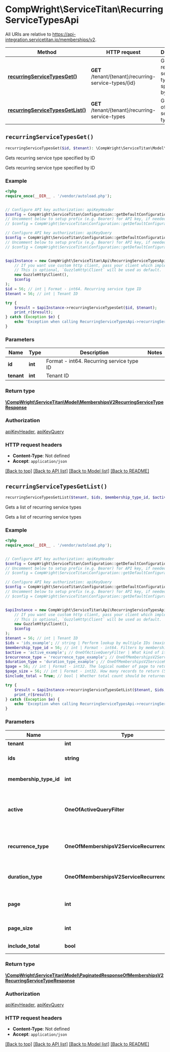 # CompWright\ServiceTitan\RecurringServiceTypesApi

All URIs are relative to https://api-integration.servicetitan.io/memberships/v2.

Method | HTTP request | Description
------------- | ------------- | -------------
[**recurringServiceTypesGet()**](RecurringServiceTypesApi.md#recurringServiceTypesGet) | **GET** /tenant/{tenant}/recurring-service-types/{id} | Gets recurring service type specified by ID
[**recurringServiceTypesGetList()**](RecurringServiceTypesApi.md#recurringServiceTypesGetList) | **GET** /tenant/{tenant}/recurring-service-types | Gets a list of recurring service types


## `recurringServiceTypesGet()`

```php
recurringServiceTypesGet($id, $tenant): \CompWright\ServiceTitan\Model\MembershipsV2RecurringServiceTypeResponse
```

Gets recurring service type specified by ID

Gets recurring service type specified by ID

### Example

```php
<?php
require_once(__DIR__ . '/vendor/autoload.php');


// Configure API key authorization: apiKeyHeader
$config = CompWright\ServiceTitan\Configuration::getDefaultConfiguration()->setApiKey('ST-App-Key', 'YOUR_API_KEY');
// Uncomment below to setup prefix (e.g. Bearer) for API key, if needed
// $config = CompWright\ServiceTitan\Configuration::getDefaultConfiguration()->setApiKeyPrefix('ST-App-Key', 'Bearer');

// Configure API key authorization: apiKeyQuery
$config = CompWright\ServiceTitan\Configuration::getDefaultConfiguration()->setApiKey('servicetitanapplicationkey', 'YOUR_API_KEY');
// Uncomment below to setup prefix (e.g. Bearer) for API key, if needed
// $config = CompWright\ServiceTitan\Configuration::getDefaultConfiguration()->setApiKeyPrefix('servicetitanapplicationkey', 'Bearer');


$apiInstance = new CompWright\ServiceTitan\Api\RecurringServiceTypesApi(
    // If you want use custom http client, pass your client which implements `GuzzleHttp\ClientInterface`.
    // This is optional, `GuzzleHttp\Client` will be used as default.
    new GuzzleHttp\Client(),
    $config
);
$id = 56; // int | Format - int64. Recurring service type ID
$tenant = 56; // int | Tenant ID

try {
    $result = $apiInstance->recurringServiceTypesGet($id, $tenant);
    print_r($result);
} catch (Exception $e) {
    echo 'Exception when calling RecurringServiceTypesApi->recurringServiceTypesGet: ', $e->getMessage(), PHP_EOL;
}
```

### Parameters

Name | Type | Description  | Notes
------------- | ------------- | ------------- | -------------
 **id** | **int**| Format - int64. Recurring service type ID |
 **tenant** | **int**| Tenant ID |

### Return type

[**\CompWright\ServiceTitan\Model\MembershipsV2RecurringServiceTypeResponse**](../Model/MembershipsV2RecurringServiceTypeResponse.md)

### Authorization

[apiKeyHeader](../../README.md#apiKeyHeader), [apiKeyQuery](../../README.md#apiKeyQuery)

### HTTP request headers

- **Content-Type**: Not defined
- **Accept**: `application/json`

[[Back to top]](#) [[Back to API list]](../../README.md#endpoints)
[[Back to Model list]](../../README.md#models)
[[Back to README]](../../README.md)

## `recurringServiceTypesGetList()`

```php
recurringServiceTypesGetList($tenant, $ids, $membership_type_id, $active, $recurrence_type, $duration_type, $page, $page_size, $include_total): \CompWright\ServiceTitan\Model\PaginatedResponseOfMembershipsV2RecurringServiceTypeResponse
```

Gets a list of recurring service types

Gets a list of recurring service types

### Example

```php
<?php
require_once(__DIR__ . '/vendor/autoload.php');


// Configure API key authorization: apiKeyHeader
$config = CompWright\ServiceTitan\Configuration::getDefaultConfiguration()->setApiKey('ST-App-Key', 'YOUR_API_KEY');
// Uncomment below to setup prefix (e.g. Bearer) for API key, if needed
// $config = CompWright\ServiceTitan\Configuration::getDefaultConfiguration()->setApiKeyPrefix('ST-App-Key', 'Bearer');

// Configure API key authorization: apiKeyQuery
$config = CompWright\ServiceTitan\Configuration::getDefaultConfiguration()->setApiKey('servicetitanapplicationkey', 'YOUR_API_KEY');
// Uncomment below to setup prefix (e.g. Bearer) for API key, if needed
// $config = CompWright\ServiceTitan\Configuration::getDefaultConfiguration()->setApiKeyPrefix('servicetitanapplicationkey', 'Bearer');


$apiInstance = new CompWright\ServiceTitan\Api\RecurringServiceTypesApi(
    // If you want use custom http client, pass your client which implements `GuzzleHttp\ClientInterface`.
    // This is optional, `GuzzleHttp\Client` will be used as default.
    new GuzzleHttp\Client(),
    $config
);
$tenant = 56; // int | Tenant ID
$ids = 'ids_example'; // string | Perform lookup by multiple IDs (maximum 50)
$membership_type_id = 56; // int | Format - int64. Filters by membership type ID
$active = 'active_example'; // OneOfActiveQueryFilter | What kind of items should be returned (only active items will be returned by default)\\ Values: [True, Any, False]
$recurrence_type = 'recurrence_type_example'; // OneOfMembershipsV2ServiceRecurrenceType | Filters by recurrence type\\ Values: [Weekly, Monthly, Seasonal, Daily, NthWeekdayOfMonth]
$duration_type = 'duration_type_example'; // OneOfMembershipsV2ServiceRecurrenceDuration | Filters by duration type\\ Values: [Continuous, NumberOfVisits]
$page = 56; // int | Format - int32. The logical number of page to return, starting from 1
$page_size = 56; // int | Format - int32. How many records to return (50 by default)
$include_total = True; // bool | Whether total count should be returned

try {
    $result = $apiInstance->recurringServiceTypesGetList($tenant, $ids, $membership_type_id, $active, $recurrence_type, $duration_type, $page, $page_size, $include_total);
    print_r($result);
} catch (Exception $e) {
    echo 'Exception when calling RecurringServiceTypesApi->recurringServiceTypesGetList: ', $e->getMessage(), PHP_EOL;
}
```

### Parameters

Name | Type | Description  | Notes
------------- | ------------- | ------------- | -------------
 **tenant** | **int**| Tenant ID |
 **ids** | **string**| Perform lookup by multiple IDs (maximum 50) | [optional]
 **membership_type_id** | **int**| Format - int64. Filters by membership type ID | [optional]
 **active** | **OneOfActiveQueryFilter**| What kind of items should be returned (only active items will be returned by default)\\ Values: [True, Any, False] | [optional]
 **recurrence_type** | **OneOfMembershipsV2ServiceRecurrenceType**| Filters by recurrence type\\ Values: [Weekly, Monthly, Seasonal, Daily, NthWeekdayOfMonth] | [optional]
 **duration_type** | **OneOfMembershipsV2ServiceRecurrenceDuration**| Filters by duration type\\ Values: [Continuous, NumberOfVisits] | [optional]
 **page** | **int**| Format - int32. The logical number of page to return, starting from 1 | [optional]
 **page_size** | **int**| Format - int32. How many records to return (50 by default) | [optional]
 **include_total** | **bool**| Whether total count should be returned | [optional]

### Return type

[**\CompWright\ServiceTitan\Model\PaginatedResponseOfMembershipsV2RecurringServiceTypeResponse**](../Model/PaginatedResponseOfMembershipsV2RecurringServiceTypeResponse.md)

### Authorization

[apiKeyHeader](../../README.md#apiKeyHeader), [apiKeyQuery](../../README.md#apiKeyQuery)

### HTTP request headers

- **Content-Type**: Not defined
- **Accept**: `application/json`

[[Back to top]](#) [[Back to API list]](../../README.md#endpoints)
[[Back to Model list]](../../README.md#models)
[[Back to README]](../../README.md)
